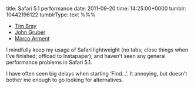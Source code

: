 title: Safari 5.1 performance
date: 2011-09-20
time: 14:25:00+0000
tumblr: 10442196122
tumblrType: text
%%%

- [Tim Bray](http://www.tbray.org/ongoing/When/201x/2011/09/18/Safari)
- [John Gruber](http://daringfireball.net/linked/2011/09/19/safari-regressions)
- [Marco Arment](http://www.marco.org/2011/09/19/tim-bray-safari-breakup)

I mindfully keep my usage of Safari lightweight (no tabs; close things when I’ve finished; offload to Instapaper), and haven't seen any general performance problems in Safari 5.1. 

I have often seen big delays when starting ‘Find…’. It annoying, but doesn’t bother me enough to go looking for alternatives. 
